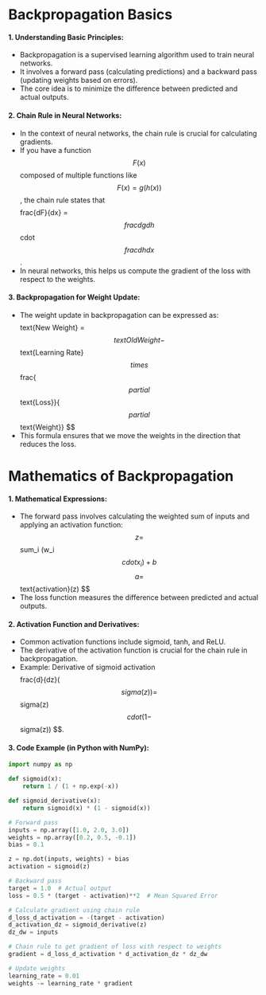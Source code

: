 # Backpropagation Basics

#### 1. Understanding Basic Principles:
- Backpropagation is a supervised learning algorithm used to train neural networks.
- It involves a forward pass (calculating predictions) and a backward pass (updating weights based on errors).
- The core idea is to minimize the difference between predicted and actual outputs.

#### 2. Chain Rule in Neural Networks:
- In the context of neural networks, the chain rule is crucial for calculating gradients.
- If you have a function $$ F(x) $$ composed of multiple functions like $$ F(x) = g(h(x)) $$, the chain rule states that $$ $$frac{dF}{dx} = $$frac{dg}{dh} $$cdot $$frac{dh}{dx} $$.
- In neural networks, this helps us compute the gradient of the loss with respect to the weights.

#### 3. Backpropagation for Weight Update:
- The weight update in backpropagation can be expressed as: 
  $$ $$text{New Weight} = $$text{Old Weight} - $$text{Learning Rate} $$times $$frac{$$partial $$text{Loss}}{$$partial $$text{Weight}} $$
- This formula ensures that we move the weights in the direction that reduces the loss.

#  Mathematics of Backpropagation

#### 1. Mathematical Expressions:
- The forward pass involves calculating the weighted sum of inputs and applying an activation function: 
  $$ z = $$sum_i (w_i $$cdot x_i) + b $$
  $$ a = $$text{activation}(z) $$
- The loss function measures the difference between predicted and actual outputs.

#### 2. Activation Function and Derivatives:
- Common activation functions include sigmoid, tanh, and ReLU.
- The derivative of the activation function is crucial for the chain rule in backpropagation.
- Example: Derivative of sigmoid activation $$ $$frac{d}{dz}($$sigma(z)) = $$sigma(z) $$cdot (1 - $$sigma(z)) $$.

#### 3. Code Example (in Python with NumPy):
```python
import numpy as np

def sigmoid(x):
    return 1 / (1 + np.exp(-x))

def sigmoid_derivative(x):
    return sigmoid(x) * (1 - sigmoid(x))

# Forward pass
inputs = np.array([1.0, 2.0, 3.0])
weights = np.array([0.2, 0.5, -0.1])
bias = 0.1

z = np.dot(inputs, weights) + bias
activation = sigmoid(z)

# Backward pass
target = 1.0  # Actual output
loss = 0.5 * (target - activation)**2  # Mean Squared Error

# Calculate gradient using chain rule
d_loss_d_activation = -(target - activation)
d_activation_dz = sigmoid_derivative(z)
dz_dw = inputs

# Chain rule to get gradient of loss with respect to weights
gradient = d_loss_d_activation * d_activation_dz * dz_dw

# Update weights
learning_rate = 0.01
weights -= learning_rate * gradient
